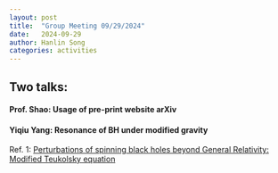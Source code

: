 ```yaml
---
layout: post
title:  "Group Meeting 09/29/2024"
date:   2024-09-29
author: Hanlin Song
categories: activities
---
```




## Two talks:

#### Prof. Shao: Usage of pre-print website arXiv

#### Yiqiu Yang: Resonance of BH under modified gravity
Ref. 1: [Perturbations of spinning black holes beyond General Relativity: Modified Teukolsky equation](https://arxiv.org/abs/2206.10652)
